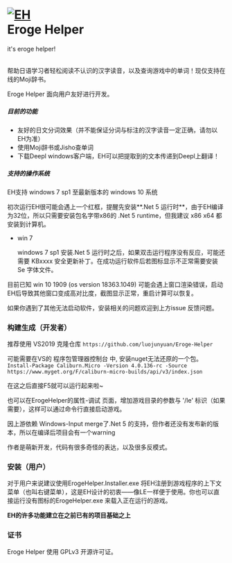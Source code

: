 <h1 align="Left">
  <a href="https://github.com/luojunyuan/Eroge-Helper"><img src="https://cdn.jsdelivr.net/gh/luojunyuan/Eroge-Helper/ErogeHelper/Assets/app_icon_big.png" alt="EH" /></a>
  <br>
  Eroge Helper
</h1>
<p align="Left">
  it's eroge helper!
  <br>
  <br>
</p>


帮助日语学习者轻松阅读不认识的汉字读音，以及查询游戏中的单词！现仅支持在线的Moji辞书。

Eroge Helper 面向用户友好进行开发。

##### 目前的功能

- 友好的日文分词效果（并不能保证分词与标注的汉字读音一定正确，请勿以EH为准）
- 使用Moji辞书或Jisho查单词
- 下载Deepl windows客户端，EH可以把提取到的文本传递到Deepl上翻译！

##### 支持的操作系统

EH支持 windows 7 sp1 至最新版本的 windows 10 系统

初次运行EH很可能会遇上一个红框，提醒先安装**.Net 5 运行时**，由于EH编译为32位，所以只需要安装包名字带x86的 .Net 5 runtime，但我建议 x86 x64 都安装到计算机。

- win 7

  windows 7 sp1 安装.Net 5 运行时之后，如果双击运行程序没有反应，可能还需要 KBxxxx 安全更新补丁。在成功运行软件后若图标显示不正常需要安装 Se 字体文件。 

目前已知 win 10 1909 (os version 18363.1049) 可能会遇上窗口渲染错误，启动EH后导致其他窗口变成高对比度，截图显示正常，重启计算可以恢复。

如果你遇到了其他无法启动软件，安装相关的问题欢迎到上方issue 反馈问题。

### 构建生成（开发者）

推荐使用 VS2019 克隆仓库 `https://github.com/luojunyuan/Eroge-Helper` 

可能需要在VS的 程序包管理器控制台 中, 安装nuget无法还原的一个包。 `Install-Package Caliburn.Micro -Version 4.0.136-rc -Source https://www.myget.org/F/caliburn-micro-builds/api/v3/index.json `

在这之后直接F5就可以运行起来啦~

也可以在ErogeHelper的属性-调试 页面，增加游戏目录的参数与 '/le' 标识（如果需要），这样可以通过命令行直接启动游戏。

因上游依赖 Windows-Input merge了.Net 5 的支持，但作者还没有发布新的版本，所以在编译后项目会有一个warning

作者是萌新开发，代码有很多奇怪的表达，以及很多反模式。

### 安装（用户）

对于用户来说建议使用ErogeHelper.Installer.exe 将EH注册到游戏程序的上下文菜单（也叫右键菜单），这是EH设计的初衷——像LE一样便于使用。你也可以直接运行没有图标的ErogeHelper.exe 来载入正在运行的游戏。

**EH的许多功能建立在之前已有的项目基础之上**

### 证书

Eroge Helper 使用 GPLv3 开源许可证。